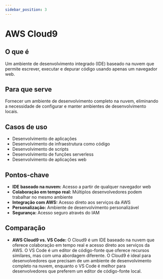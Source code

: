 ```yaml
---
sidebar_position: 3
---
```


# AWS Cloud9

## O que é
Um ambiente de desenvolvimento integrado (IDE) baseado na nuvem que permite escrever, executar e depurar código usando apenas um navegador web.

## Para que serve
Fornecer um ambiente de desenvolvimento completo na nuvem, eliminando a necessidade de configurar e manter ambientes de desenvolvimento locais.

## Casos de uso
- Desenvolvimento de aplicações
- Desenvolvimento de infraestrutura como código
- Desenvolvimento de scripts
- Desenvolvimento de funções serverless
- Desenvolvimento de aplicações web

## Pontos-chave
- **IDE baseado na nuvem:** Acesso a partir de qualquer navegador web
- **Colaboração em tempo real:** Múltiplos desenvolvedores podem trabalhar no mesmo ambiente
- **Integração com AWS:** Acesso direto aos serviços da AWS
- **Personalização:** Ambiente de desenvolvimento personalizável
- **Segurança:** Acesso seguro através do IAM

## Comparação
- **AWS Cloud9 vs. VS Code:** O Cloud9 é um IDE baseado na nuvem que oferece colaboração em tempo real e acesso direto aos serviços da AWS. O VS Code é um editor de código-fonte que oferece recursos similares, mas com uma abordagem diferente. O Cloud9 é ideal para desenvolvedores que precisam de um ambiente de desenvolvimento completo na nuvem, enquanto o VS Code é melhor para desenvolvedores que preferem um editor de código-fonte local. 